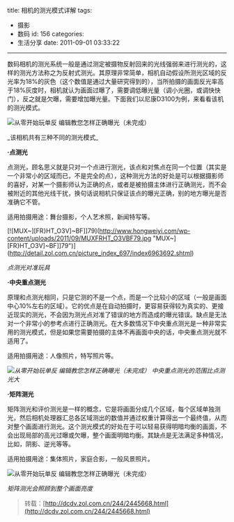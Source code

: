 title: 相机的测光模式详解
tags:
  - 摄影
  - 数码
id: 156
categories:
  - 生活分享
date: 2011-09-01 03:33:22
---

数码相机的测光系统一般是通过测定被摄物反射回来的光线强弱来进行测光的，这样的测光方法称之为反射式测光。其原理非常简单，相机自动假设所测光区域的反光率为18%的灰色（这个数值是通过大量研究得到的），当所拍摄的画面反光率高于18%灰度时，相机就认为画面过曝了，需要调低曝光量（调小光圈，或调快快门），反之就是欠曝，需要增加曝光量。下面我们以尼康D3100为例，来看看该机的测光模式。

![从零开始玩单反 编辑教您怎样正确曝光（未完成） ](http://2a.zol-img.com.cn/product/69_500x2000/678/cem3Ejwh9cAac.gif)

<!--more-->_该相机共有三种不同的测光模式_

**·点测光**

点测光，顾名思义就是只对一个点进行测光，该点和对焦点在同一个位置（其实是一个非常小的区域而已，不是完全的点），这种测光方法的好处是可以根据摄影师的喜好，对某一个摄影师认为正确的点，或者是被拍摄主体进行正确测光，而不会被附近的其他光线干扰，换句话说相机只保证该点的曝光正确，别的地方曝光是否准确它不管。

适用拍摄用途：舞台摄影，个人艺术照，新闻特写等。

[ ](http://detail.zol.com.cn/picture_index_697/index6963692.shtml)

[![MUX~][FR}HT_O3V]~BF]]79](http://www.hongweiyi.com/wp-content/uploads/2011/09/MUXFRHT_O3VBF79.jpg "MUX~][FR}HT_O3V]~BF]]79")](http://detail.zol.com.cn/picture_index_697/index6963692.shtml)

[ ](http://detail.zol.com.cn/picture_index_697/index6963692.shtml)

[ ](http://detail.zol.com.cn/picture_index_697/index6963692.shtml)

_点测光对准玩具_

**·中央重点测光**

原理和点测光相同，只是它测的不是一个点，而是一个比较小的区域（一般是画面中心10%左右的区域）。它的优点是在自动拍摄时，更容易获得较为真实的、更接近现实的测光，不会因为测光点对准了错误的地方而造成的曝光错误。缺点是无法对一个非常小的参考点进行正确测光。在大多数情况下中央重点测光是一种非常实用的测光模式，但是如果您需要拍摄的主体不再画面中央的话，中央重点测光就不适用了。

适用拍摄用途：人像照片，特写照片等。

_![从零开始玩单反 编辑教您怎样正确曝光（未完成） ](http://2e.zol-img.com.cn/product/69_500x2000/694/cetwEFJGmxx8Y.jpg)
中央重点测光的范围比点测光大_

**·矩阵测光**

矩阵测光和评价测光是一样的概念，它是将画面分成几个区域，每个区域单独测光，然后相机处理器汇总各区域测出的数值并通过权重计算得出一个最终值，从而对整个画面进行测光。这个测光模式的好处在于可以轻易获得明暗均衡的画面，不会出现局部的高光过曝或欠曝，整个画面明暗均衡。其缺点是无法满足多种情况，比如，阴影、逆光等等。

适用拍摄用途：集体照片，家庭合影，一般风景照片。

![从零开始玩单反 编辑教您怎样正确曝光（未完成） ](http://2d.zol-img.com.cn/product/69_500x2000/693/ceK2DvqCYZ7g.jpg)

_矩阵测光会照顾到整个画面亮度_
> 转载：[http://dcdv.zol.com.cn/244/2445668.html](http://dcdv.zol.com.cn/244/2445668.html)